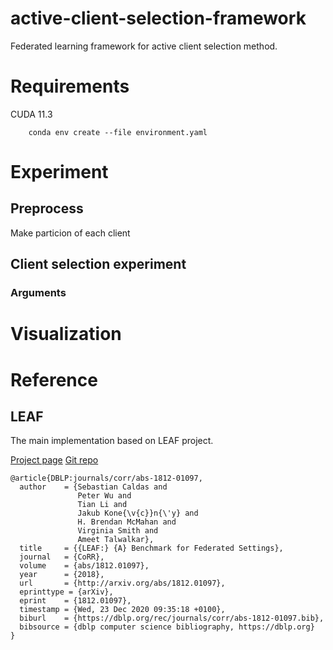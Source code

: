 # active-client-selection-framework
Federated learning framework for active client selection method.

# Requirements

CUDA 11.3 

```shell
    conda env create --file environment.yaml
```

# Experiment

## Preprocess

Make particion of each client

## Client selection experiment

### Arguments

# Visualization

# Reference

## LEAF

The main implementation based on LEAF project.

[Project page](https://leaf.cmu.edu/)
[Git repo](https://github.com/TalwalkarLab/leaf)

```
@article{DBLP:journals/corr/abs-1812-01097,
  author    = {Sebastian Caldas and
               Peter Wu and
               Tian Li and
               Jakub Kone{\v{c}}n{\'y} and
               H. Brendan McMahan and
               Virginia Smith and
               Ameet Talwalkar},
  title     = {{LEAF:} {A} Benchmark for Federated Settings},
  journal   = {CoRR},
  volume    = {abs/1812.01097},
  year      = {2018},
  url       = {http://arxiv.org/abs/1812.01097},
  eprinttype = {arXiv},
  eprint    = {1812.01097},
  timestamp = {Wed, 23 Dec 2020 09:35:18 +0100},
  biburl    = {https://dblp.org/rec/journals/corr/abs-1812-01097.bib},
  bibsource = {dblp computer science bibliography, https://dblp.org}
}
```
